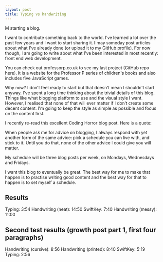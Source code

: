 ```yaml
---
layout: post
title: Typing vs handwriting
---
```


M starting a blog.

I want to contribute something back to the world. I've learned a lot over the past few years and I want to start sharing it. I may someday post articles about what I've already done (or upload it to my GitHub profile). For now though, I am going to write about what I've been interested in most recently: front end web development. 

You can check out professorp.co.uk to see my last project (GitHub repo here). It is a website for the Professor P series of children's books and also includes five JavaScript games. 

Why now? I don't feel ready to start but that doesn't mean I shouldn't start anyway. I've spent a long time thinking about the trivial details of this blog. Things like what blogging platform to use and the visual style I want. However, I realised that none of that will ever matter if I don't create some decent content. I'm going to keep the style as simple as possible and focus on the content first. 

I recently re-read this excellent Coding Horror blog post. Here is a quote:

When people ask me for advice on blogging, I always respond with yet another form of the same advice: pick a schedule you can live with, and stick to it. Until you do that, none of the other advice I could give you will matter. 

My schedule will be three blog posts per week, on Mondays, Wednesdays and Fridays. 

I want this blog to eventually be great. The best way for me to make that happen is to practise writing good content and the best way for that to happen is to set myself a schedule. 

## Results

Typing: 3:54
Handwriting (neat): 14:50
SwiftKey: 7:40
Handwriting (messy): 11:00

## Second test results (growth post part 1, first four paragraphs)

Handwriting (cursive): 8:56
Handwriting (printed): 8:40
SwiftKey: 5:19
Typing: 2:56
